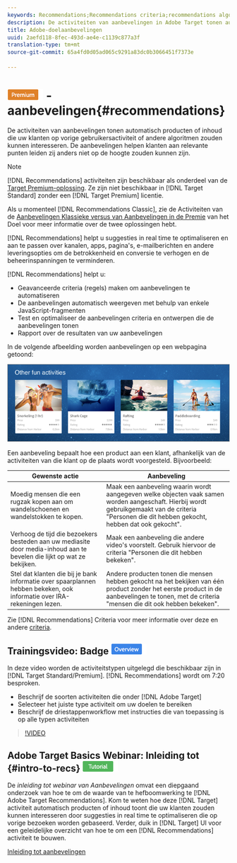 ```yaml
---
keywords: Recommendations;Recommendations criteria;recommendations algorithms;recommendations activity;criteria;recommendations targeting;recs
description: De activiteiten van aanbevelingen in Adobe Target tonen automatisch producten of inhoud die uw klanten op vorige gebruikersactiviteit of andere algoritmen zouden kunnen interesseren. De aanbevelingen helpen klanten aan relevante punten leiden zij anders niet op de hoogte zouden kunnen zijn.
title: Adobe-doelaanbevelingen
uuid: 2aefd118-8fec-493d-ae4e-c1139c877a3f
translation-type: tm+mt
source-git-commit: 65a4fd0d05ad065c9291a83dc0b3066451f7373e

---
```



# ![PREMIUM](/help/assets/premium.png) -aanbevelingen{#recommendations}

De activiteiten van aanbevelingen tonen automatisch producten of inhoud die uw klanten op vorige gebruikersactiviteit of andere algoritmen zouden kunnen interesseren. De aanbevelingen helpen klanten aan relevante punten leiden zij anders niet op de hoogte zouden kunnen zijn.

>[!NOTE]
>
>[!DNL Recommendations] activiteiten zijn beschikbaar als onderdeel van de [Target Premium-oplossing](/help/c-intro/intro.md#premium). Ze zijn niet beschikbaar in [!DNL Target Standard] zonder een [!DNL Target Premium] licentie.
>
>Als u momenteel [!DNL Recommendations Classic], zie de Activiteiten van de [Aanbevelingen Klassieke versus van Aanbevelingen in de Premie](../c-recommendations/c-recommendations-faq/recommendations-classic-versus-recommendations-activities-target-premium.md#concept_A80223EF66634EA380580C2823A581C5) van het Doel voor meer informatie over de twee oplossingen hebt.

[!DNL Recommendations] helpt u suggesties in real time te optimaliseren en aan te passen over kanalen, apps, pagina&#39;s, e-mailberichten en andere leveringsopties om de betrokkenheid en conversie te verhogen en de beheerinspanningen te verminderen.

[!DNL Recommendations] helpt u:

* Geavanceerde criteria (regels) maken om aanbevelingen te automatiseren
* De aanbevelingen automatisch weergeven met behulp van enkele JavaScript-fragmenten
* Test en optimaliseer de aanbevelingen criteria en ontwerpen die de aanbevelingen tonen
* Rapport over de resultaten van uw aanbevelingen

In de volgende afbeelding worden aanbevelingen op een webpagina getoond:

![](assets/velocity_example.png)

Een aanbeveling bepaalt hoe een product aan een klant, afhankelijk van de activiteiten van die klant op de plaats wordt voorgesteld. Bijvoorbeeld:

| Gewenste actie | Aanbeveling |
|--- |--- |
| Moedig mensen die een rugzak kopen aan om wandelschoenen en wandelstokken te kopen. | Maak een aanbeveling waarin wordt aangegeven welke objecten vaak samen worden aangeschaft. Hierbij wordt gebruikgemaakt van de criteria &quot;Personen die dit hebben gekocht, hebben dat ook gekocht&quot;. |
| Verhoog de tijd die bezoekers besteden aan uw mediasite door media-inhoud aan te bevelen die lijkt op wat ze bekijken. | Maak een aanbeveling die andere video&#39;s voorstelt. Gebruik hiervoor de criteria &quot;Personen die dit hebben bekeken&quot;. |
| Stel dat klanten die bij je bank informatie over spaarplannen hebben bekeken, ook informatie over IRA-rekeningen lezen. | Andere producten tonen die mensen hebben gekocht na het bekijken van één product zonder het eerste product in de aanbevelingen te tonen, met de criteria &quot;mensen die dit ook hebben bekeken&quot;. |
</table>

Zie [!DNL Recommendations] Criteria voor meer informatie over deze en andere [criteria](../c-recommendations/c-algorithms/algorithms.md#concept_4BD01DC437F543C0A13621C93A302750).

## Trainingsvideo: Badge ![Overzicht activiteitstypen](/help/assets/overview.png)

In deze video worden de activiteitstypen uitgelegd die beschikbaar zijn in [!DNL Target Standard/Premium]. [!DNL Recommendations] wordt om 7:20 besproken.

* Beschrijf de soorten activiteiten die onder [!DNL Adobe Target]
* Selecteer het juiste type activiteit om uw doelen te bereiken
* Beschrijf de driestappenworkflow met instructies die van toepassing is op alle typen activiteiten

>[!VIDEO](https://video.tv.adobe.com/v/17386)

## Adobe Target Basics Webinar: Inleiding tot {#intro-to-recs} ![zelfstudie met aanbevelingen](/help/assets/tutorial.png)

De *inleiding tot webinar van Aanbevelingen* omvat een diepgaand onderzoek van hoe te om de waarde van te hefboomwerking te [!DNL Adobe Target Recommendations]. Kom te weten hoe deze [!DNL Target] activiteit automatisch producten of inhoud toont die uw klanten zouden kunnen interesseren door suggesties in real time te optimaliseren die op vorige bezoeken worden gebaseerd. Verder, duik in [!DNL Target] UI voor een geleidelijke overzicht van hoe te om een [!DNL Recommendations] activiteit te bouwen.

[Inleiding tot aanbevelingen](https://forums.adobe.com/external-link.jspa?url=https%3A%2F%2Fadobecustomersuccess.adobeconnect.com%2Fp8gt31drhs3e%2F%3FOWASP_CSRFTOKEN%3D4bd6cac5d0806167ee0a5449ba93d6300548d09c922bcb751c38973897a5703a)